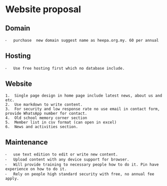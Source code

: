 # Website proposal
## Domain
	⁃	purchase  new domain suggest name as heepa.org.my. 60 per annual

## Hosting 
	⁃	Use free hosting first which no database include.

## Website
	1.	Single page design in home page include latest news, about us and etc.
	2.	Use markdown to write content. 
	3.	For security and low response rate no use email in contact form, provide WhatsApp number for contact. 
	4.	Old school memory corner section 
	5.	Member list in csv format (can open in excel)
	6.	News and activities section.

## Maintenance
	⁃	use text edition to edit or write new content.
	⁃	Upload content with any device support for browser. 
	⁃	Will provide training to necessary people how to do it. Pin have experience on how to do it.
	⁃	Rely on people high standard security with free, no annual fee apply. 




